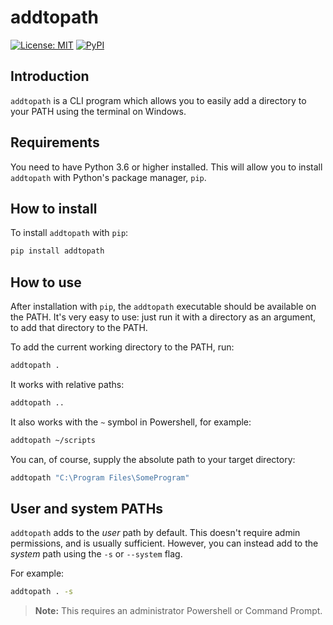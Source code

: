 # addtopath

[![License: MIT](https://img.shields.io/badge/License-MIT-blue.svg)](https://opensource.org/licenses/MIT)
[![PyPI](https://img.shields.io/pypi/v/addtopath?color=brightgreen)](https://pypi.org/project/addtopath)

## Introduction

`addtopath` is a CLI program which allows you to easily add a directory to your PATH using the terminal on Windows. 

## Requirements

You need to have Python 3.6 or higher installed. This will allow you to install `addtopath` with Python's package manager, `pip`. 

## How to install 

To install `addtopath` with `pip`:

```bash
pip install addtopath
```

## How to use 

After installation with `pip`, the `addtopath` executable should be available on the PATH. It's very easy to use: just run it with a directory as an argument, to add that directory to the PATH.

To add the current working directory to the PATH, run:

```bash
addtopath .
```

It works with relative paths:

```bash
addtopath ..
```

It also works with the `~` symbol in Powershell, for example:

```bash
addtopath ~/scripts
```

You can, of course, supply the absolute path to your target directory:

```bash
addtopath "C:\Program Files\SomeProgram"
```

## User and system PATHs

`addtopath` adds to the *user* path by default. This doesn't require admin permissions, and is usually sufficient. However, you can instead add to the *system* path using the `-s` or `--system` flag.

For example:

```bash
addtopath . -s
```

> **Note:** This requires an administrator Powershell or Command Prompt.